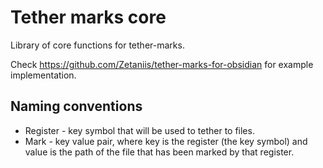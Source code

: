 # Tether marks core
Library of core functions for tether-marks. 

Check https://github.com/Zetaniis/tether-marks-for-obsidian for example implementation. 

## Naming conventions
- Register - key symbol that will be used to tether to files. 
- Mark - key value pair, where key is the register (the key symbol) and value is the path of the file that has been marked by that register. 